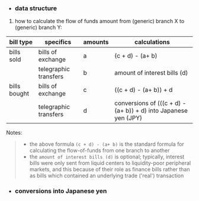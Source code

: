 
* ### data structure

1. how to calculate the flow of funds amount from (generic) branch X to (generic) branch Y:

| bill type    | specifics             | amounts | calculations                                                    |
|--------------|-----------------------|---------|-----------------------------------------------------------------|
| bills sold   | bills of exchange     |       a | (c + d) - (a+ b)                                                |
|              | telegraphic transfers |       b | amount of interest bills (d)                                    |
| bills bought | bills of exchange     |       c | ((c + d) - (a+ b)) + d                                          |
|              | telegraphic transfers |       d | conversions of (((c + d) - (a+ b)) + d) into Japanese yen (JPY) |

Notes:
> * the above formula `(c + d) - (a+ b)` is the standard formula for calculating the flow-of-funds from one branch to another
> * the `amount of interest bills (d)` is optional; typically, interest bills were only sent from liquid centers to liquidity-poor peripheral markets, and this because of their role as finance  bills rather than as bills which contained an underlying trade ('real') transaction 

* ### conversions into Japanese yen
